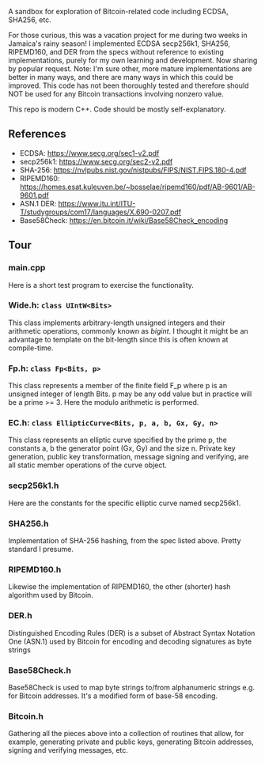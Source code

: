 A sandbox for exploration of Bitcoin-related code including ECDSA, SHA256, etc.

For those curious, this was a vacation project for me during two weeks in Jamaica's rainy season! 
I implemented ECDSA secp256k1, SHA256, RIPEMD160, and DER from the specs without reference to existing implementations, purely for my own learning and development.
Now sharing by popular request. Note: I'm sure other, more mature implementations are better in many ways, and there are many ways in which this could be improved. 
This code has not been thoroughly tested and therefore should NOT be used for any Bitcoin transactions involving nonzero value.

This repo is modern C++. Code should be mostly self-explanatory. 

## References
- ECDSA: https://www.secg.org/sec1-v2.pdf
- secp256k1: https://www.secg.org/sec2-v2.pdf
- SHA-256: https://nvlpubs.nist.gov/nistpubs/FIPS/NIST.FIPS.180-4.pdf
- RIPEMD160: https://homes.esat.kuleuven.be/~bosselae/ripemd160/pdf/AB-9601/AB-9601.pdf
- ASN.1 DER: https://www.itu.int/ITU-T/studygroups/com17/languages/X.690-0207.pdf
- Base58Check: https://en.bitcoin.it/wiki/Base58Check_encoding

## Tour

### main.cpp

Here is a short test program to exercise the functionality.

### Wide.h: `class UIntW<Bits>`

This class implements arbitrary-length unsigned integers and their arithmetic operations, commonly known as _bigint_. 
I thought it might be an advantage to template on the bit-length since this is often known at compile-time. 

### Fp.h: `class Fp<Bits, p>`

This class represents a member of the finite field F_p where p is an unsigned integer of length Bits. p may be any odd value but in practice will be a prime >= 3.
Here the modulo arithmetic is performed.

### EC.h: `class EllipticCurve<Bits, p, a, b, Gx, Gy, n>`
  
This class represents an elliptic curve specified by the prime p, the constants a, b the generator point (Gx, Gy) and the size n. 
Private key generation, public key transformation, message signing and verifying, are all static member operations of the curve object.

### secp256k1.h
  
Here are the constants for the specific elliptic curve named secp256k1.
  
### SHA256.h
  
Implementation of SHA-256 hashing, from the spec listed above. Pretty standard I presume.
  
### RIPEMD160.h
  
Likewise the implementation of RIPEMD160, the other (shorter) hash algorithm used by Bitcoin.
  
### DER.h

Distinguished Encoding Rules (DER) is a subset of Abstract Syntax Notation One (ASN.1) used by Bitcoin for encoding and decoding signatures as byte strings
  
### Base58Check.h
 
Base58Check is used to map byte strings to/from alphanumeric strings e.g. for Bitcoin addresses. It's a modified form of base-58 encoding.
  
### Bitcoin.h
  
Gathering all the pieces above into a collection of routines that allow, for example, generating private and public keys, generating Bitcoin addresses, 
signing and verifying messages, etc.
